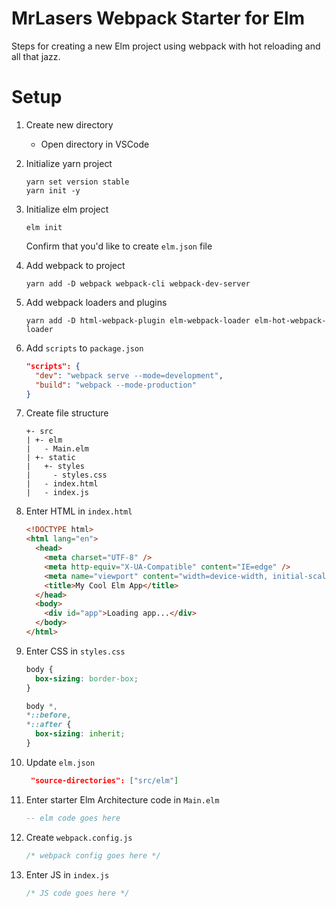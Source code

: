 # MrLasers Webpack Starter for Elm

Steps for creating a new Elm project using webpack with hot reloading and all that jazz.

# Setup

1. Create new directory
   - Open directory in VSCode
1. Initialize yarn project
   ```
   yarn set version stable
   yarn init -y
   ```
1. Initialize elm project
   ```
   elm init
   ```
   Confirm that you'd like to create `elm.json` file
1. Add webpack to project
   ```
   yarn add -D webpack webpack-cli webpack-dev-server
   ```
1. Add webpack loaders and plugins
   ```
   yarn add -D html-webpack-plugin elm-webpack-loader elm-hot-webpack-loader
   ```
1. Add `scripts` to `package.json`
   ```json
   "scripts": {
     "dev": "webpack serve --mode=development",
     "build": "webpack --mode-production"
   }
   ```
1. Create file structure
   ```
   +- src
   | +- elm
   |   - Main.elm
   | +- static
   |   +- styles
   |     - styles.css
   |   - index.html
   |   - index.js
   ```
1. Enter HTML in `index.html`
   ```html
   <!DOCTYPE html>
   <html lang="en">
     <head>
       <meta charset="UTF-8" />
       <meta http-equiv="X-UA-Compatible" content="IE=edge" />
       <meta name="viewport" content="width=device-width, initial-scale=1.0" />
       <title>My Cool Elm App</title>
     </head>
     <body>
       <div id="app">Loading app...</div>
     </body>
   </html>
   ```
1. Enter CSS in `styles.css`

   ```css
   body {
     box-sizing: border-box;
   }

   body *,
   *::before,
   *::after {
     box-sizing: inherit;
   }
   ```

1. Update `elm.json`

   ```json
    "source-directories": ["src/elm"]
   ```

1. Enter starter Elm Architecture code in `Main.elm`
   ```elm
   -- elm code goes here
   ```
1. Create `webpack.config.js`

   ```js
   /* webpack config goes here */
   ```

1. Enter JS in `index.js`
   ```js
   /* JS code goes here */
   ```
